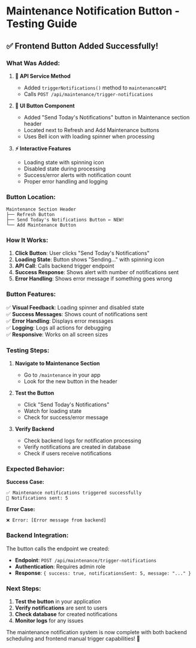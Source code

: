 # Maintenance Notification Button - Testing Guide

## ✅ Frontend Button Added Successfully!

### **What Was Added:**

1. **🔧 API Service Method**
   - Added `triggerNotifications()` method to `maintenanceAPI`
   - Calls `POST /api/maintenance/trigger-notifications`

2. **🎨 UI Button Component**
   - Added "Send Today's Notifications" button in Maintenance section header
   - Located next to Refresh and Add Maintenance buttons
   - Uses Bell icon with loading spinner when processing

3. **⚡ Interactive Features**
   - Loading state with spinning icon
   - Disabled state during processing
   - Success/error alerts with notification count
   - Proper error handling and logging

### **Button Location:**
```
Maintenance Section Header
├── Refresh Button
├── Send Today's Notifications Button ← NEW!
└── Add Maintenance Button
```

### **How It Works:**

1. **Click Button**: User clicks "Send Today's Notifications"
2. **Loading State**: Button shows "Sending..." with spinning icon
3. **API Call**: Calls backend trigger endpoint
4. **Success Response**: Shows alert with number of notifications sent
5. **Error Handling**: Shows error message if something goes wrong

### **Button Features:**

✅ **Visual Feedback**: Loading spinner and disabled state  
✅ **Success Messages**: Shows count of notifications sent  
✅ **Error Handling**: Displays error messages  
✅ **Logging**: Logs all actions for debugging  
✅ **Responsive**: Works on all screen sizes  

### **Testing Steps:**

1. **Navigate to Maintenance Section**
   - Go to `/maintenance` in your app
   - Look for the new button in the header

2. **Test the Button**
   - Click "Send Today's Notifications"
   - Watch for loading state
   - Check for success/error message

3. **Verify Backend**
   - Check backend logs for notification processing
   - Verify notifications are created in database
   - Check if users receive notifications

### **Expected Behavior:**

**Success Case:**
```
✅ Maintenance notifications triggered successfully
📧 Notifications sent: 5
```

**Error Case:**
```
❌ Error: [Error message from backend]
```

### **Backend Integration:**

The button calls the endpoint we created:
- **Endpoint**: `POST /api/maintenance/trigger-notifications`
- **Authentication**: Requires admin role
- **Response**: `{ success: true, notificationsSent: 5, message: "..." }`

### **Next Steps:**

1. **Test the button** in your application
2. **Verify notifications** are sent to users
3. **Check database** for created notifications
4. **Monitor logs** for any issues

The maintenance notification system is now complete with both backend scheduling and frontend manual trigger capabilities! 🎉
